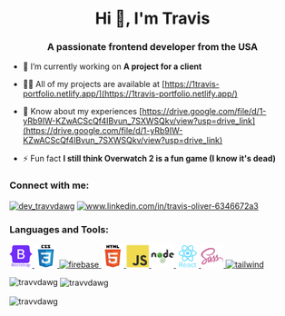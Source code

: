 <h1 align="center">Hi 👋, I'm Travis</h1>
<h3 align="center">A passionate frontend developer from the USA</h3>

- 🔭 I’m currently working on **A project for a client**

- 👨‍💻 All of my projects are available at [https://1travis-portfolio.netlify.app/](https://1travis-portfolio.netlify.app/)

- 📄 Know about my experiences [https://drive.google.com/file/d/1-yRb9IW-KZwACScQf4IBvun_7SXWSQkv/view?usp=drive_link](https://drive.google.com/file/d/1-yRb9IW-KZwACScQf4IBvun_7SXWSQkv/view?usp=drive_link)

- ⚡ Fun fact **I still think Overwatch 2 is a fun game (I know it's dead)**

<h3 align="left">Connect with me:</h3>
<p align="left">
<a href="https://twitter.com/dev_travvdawg" target="blank"><img align="center" src="https://raw.githubusercontent.com/rahuldkjain/github-profile-readme-generator/master/src/images/icons/Social/twitter.svg" alt="dev_travvdawg" height="30" width="40" /></a>
<a href="https://linkedin.com/in/www.linkedin.com/in/travis-oliver-6346672a3" target="blank"><img align="center" src="https://raw.githubusercontent.com/rahuldkjain/github-profile-readme-generator/master/src/images/icons/Social/linked-in-alt.svg" alt="www.linkedin.com/in/travis-oliver-6346672a3" height="30" width="40" /></a>
</p>

<h3 align="left">Languages and Tools:</h3>
<p align="left"> <a href="https://getbootstrap.com" target="_blank" rel="noreferrer"> <img src="https://raw.githubusercontent.com/devicons/devicon/master/icons/bootstrap/bootstrap-plain-wordmark.svg" alt="bootstrap" width="40" height="40"/> </a> <a href="https://www.w3schools.com/css/" target="_blank" rel="noreferrer"> <img src="https://raw.githubusercontent.com/devicons/devicon/master/icons/css3/css3-original-wordmark.svg" alt="css3" width="40" height="40"/> </a> <a href="https://firebase.google.com/" target="_blank" rel="noreferrer"> <img src="https://www.vectorlogo.zone/logos/firebase/firebase-icon.svg" alt="firebase" width="40" height="40"/> </a> <a href="https://www.w3.org/html/" target="_blank" rel="noreferrer"> <img src="https://raw.githubusercontent.com/devicons/devicon/master/icons/html5/html5-original-wordmark.svg" alt="html5" width="40" height="40"/> </a> <a href="https://developer.mozilla.org/en-US/docs/Web/JavaScript" target="_blank" rel="noreferrer"> <img src="https://raw.githubusercontent.com/devicons/devicon/master/icons/javascript/javascript-original.svg" alt="javascript" width="40" height="40"/> </a> <a href="https://nodejs.org" target="_blank" rel="noreferrer"> <img src="https://raw.githubusercontent.com/devicons/devicon/master/icons/nodejs/nodejs-original-wordmark.svg" alt="nodejs" width="40" height="40"/> </a> <a href="https://reactjs.org/" target="_blank" rel="noreferrer"> <img src="https://raw.githubusercontent.com/devicons/devicon/master/icons/react/react-original-wordmark.svg" alt="react" width="40" height="40"/> </a> <a href="https://sass-lang.com" target="_blank" rel="noreferrer"> <img src="https://raw.githubusercontent.com/devicons/devicon/master/icons/sass/sass-original.svg" alt="sass" width="40" height="40"/> </a> <a href="https://tailwindcss.com/" target="_blank" rel="noreferrer"> <img src="https://www.vectorlogo.zone/logos/tailwindcss/tailwindcss-icon.svg" alt="tailwind" width="40" height="40"/> </a> </p>

<p><img align="left" src="https://github-readme-stats.vercel.app/api/top-langs?username=travvdawg&show_icons=true&locale=en&layout=compact" alt="travvdawg" /></p>

<p>&nbsp;<img align="center" src="https://github-readme-stats.vercel.app/api?username=travvdawg&show_icons=true&locale=en" alt="travvdawg" /></p>

<p><img align="center" src="https://github-readme-streak-stats.herokuapp.com/?user=travvdawg&" alt="travvdawg" /></p>
